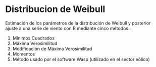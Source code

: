 # Distribucion de Weibull
Estimación de los parámetros de la distribución de Weibull y posterior ajuste a una serie de viento con R mediante cinco métodos :

1. Mínimos Cuadrados
2. Máxima Verosimilitud
3. Modificación de Máxima Verosimilitud
4. Momentos
5. Método usado por el software Wasp (utilizado en el sector eólico)
